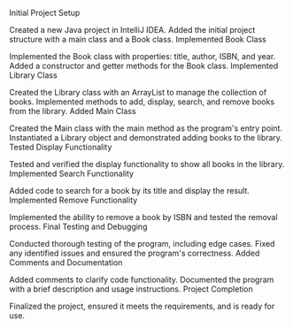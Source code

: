 Initial Project Setup

Created a new Java project in IntelliJ IDEA.
Added the initial project structure with a main class and a Book class.
Implemented Book Class

Implemented the Book class with properties: title, author, ISBN, and year.
Added a constructor and getter methods for the Book class.
Implemented Library Class

Created the Library class with an ArrayList to manage the collection of books.
Implemented methods to add, display, search, and remove books from the library.
Added Main Class

Created the Main class with the main method as the program's entry point.
Instantiated a Library object and demonstrated adding books to the library.
Tested Display Functionality

Tested and verified the display functionality to show all books in the library.
Implemented Search Functionality

Added code to search for a book by its title and display the result.
Implemented Remove Functionality

Implemented the ability to remove a book by ISBN and tested the removal process.
Final Testing and Debugging

Conducted thorough testing of the program, including edge cases.
Fixed any identified issues and ensured the program's correctness.
Added Comments and Documentation

Added comments to clarify code functionality.
Documented the program with a brief description and usage instructions.
Project Completion

Finalized the project, ensured it meets the requirements, and is ready for use.
